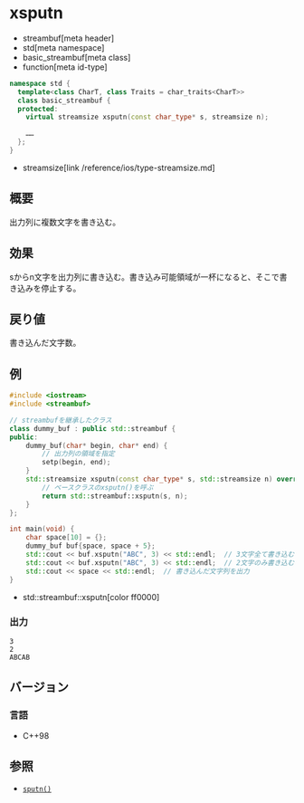 # xsputn
* streambuf[meta header]
* std[meta namespace]
* basic_streambuf[meta class]
* function[meta id-type]

```cpp
namespace std {
  template<class CharT, class Traits = char_traits<CharT>>
  class basic_streambuf {
  protected:
    virtual streamsize xsputn(const char_type* s, streamsize n);

    ……
  };
}
```
* streamsize[link /reference/ios/type-streamsize.md]

## 概要
出力列に複数文字を書き込む。

## 効果
sからn文字を出力列に書き込む。書き込み可能領域が一杯になると、そこで書き込みを停止する。

## 戻り値
書き込んだ文字数。

## 例
```cpp example
#include <iostream>
#include <streambuf>

// streambufを継承したクラス
class dummy_buf : public std::streambuf {
public:
    dummy_buf(char* begin, char* end) {
        // 出力列の領域を指定
        setp(begin, end);
    }
    std::streamsize xsputn(const char_type* s, std::streamsize n) override {
        // ベースクラスのxsputn()を呼ぶ
        return std::streambuf::xsputn(s, n);
    }
};

int main(void) {
    char space[10] = {};
    dummy_buf buf{space, space + 5};
    std::cout << buf.xsputn("ABC", 3) << std::endl;  // 3文字全て書き込む
    std::cout << buf.xsputn("ABC", 3) << std::endl;  // 2文字のみ書き込む
    std::cout << space << std::endl;  // 書き込んだ文字列を出力
}
```
* std::streambuf::xsputn[color ff0000]

### 出力
```
3
2
ABCAB
```

## バージョン
### 言語
- C++98

## 参照
- [`sputn()`](sputn.md)
